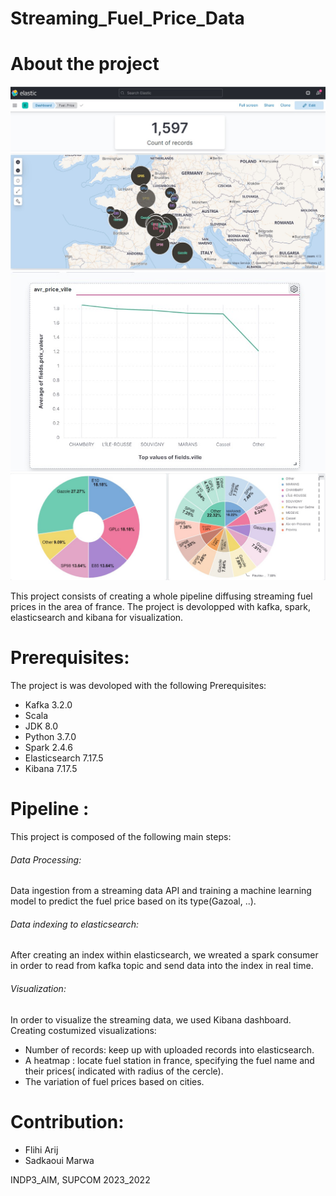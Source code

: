 # Streaming_Fuel_Price_Data

# About the project
![img](https://github.com/arige160/Streaming_Fuel_Price_Data/blob/master/Docs/Number_of_records.jpg)
![img](https://github.com/arige160/Streaming_Fuel_Price_Data/blob/master/Docs/Heatmap.jpg)
![img](https://github.com/arige160/Streaming_Fuel_Price_Data/blob/master/Docs/graph.jpg)
![img](https://github.com/arige160/Streaming_Fuel_Price_Data/blob/master/Docs/graphs.jpg)


This project consists of creating a whole pipeline diffusing streaming fuel prices in the area of france. The project is devolopped with kafka, spark, elasticsearch and kibana for visualization.

# Prerequisites:
The project is was devoloped with the following Prerequisites:
  * Kafka 3.2.0
  * Scala 
  * JDK 8.0
  * Python 3.7.0
  * Spark 2.4.6
  * Elasticsearch 7.17.5
  * Kibana 7.17.5
# Pipeline :

This project is composed of the following main steps:
   ###### Data Processing:
 Data ingestion from a streaming data API and training a machine learning model to predict the fuel price based on its type(Gazoal, ..).
 
  ###### Data indexing to elasticsearch:
 After creating an index within elasticsearch, we wreated a spark consumer in order to read from kafka topic and send data into the index in real time.
 
  ###### Visualization:
  
 In order to visualize the streaming data, we used Kibana dashboard. Creating costumized visualizations:
 
  * Number of records: keep up with uploaded records into elasticsearch.
  * A heatmap        : locate fuel station in france, specifying the fuel name and their prices( indicated with radius of the cercle).
  * The variation of fuel prices based on cities.
            
 # Contribution:
  * Flihi Arij 
  * Sadkaoui Marwa
  
INDP3_AIM, SUPCOM 2023_2022
